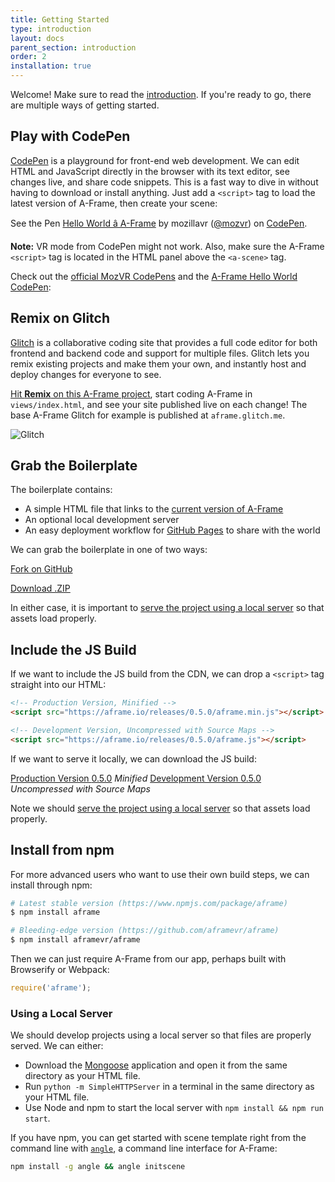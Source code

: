 ```yaml
---
title: Getting Started
type: introduction
layout: docs
parent_section: introduction
order: 2
installation: true
---
```


<script async src="//assets.codepen.io/assets/embed/ei.js"></script>

[introduction]: ./index.md

Welcome! Make sure to read the [introduction][introduction]. If you're ready to
go, there are multiple ways of getting started.

<!--toc-->

## Play with CodePen

[codepen]: http://codepen.io/team/mozvr/pen/BjygdO

[CodePen][codepen] is a playground for front-end web development. We can edit
HTML and JavaScript directly in the browser with its text editor, see changes
live, and share code snippets. This is a fast way to dive in without having to
download or install anything. Just add a `<script>` tag to load the latest
version of A-Frame, then create your scene:

<p data-height="300" data-theme-id="19139" data-slug-hash="BjygdO" data-default-tab="html,result" data-user="mozvr" data-embed-version="2" data-pen-title="Hello World â A-Frame" data-editable="true" class="codepen">See the Pen <a href="http://codepen.io/mozvr/pen/BjygdO/">Hello World â A-Frame</a> by mozillavr (<a href="http://codepen.io/mozvr">@mozvr</a>) on <a href="http://codepen.io">CodePen</a>.</p>

**Note:** VR mode from CodePen might not work. Also, make sure the A-Frame
`<script>` tag is located in the HTML panel above the `<a-scene>` tag.

Check out the [official MozVR CodePens](http://codepen.io/mozvr/) and the
[A-Frame Hello World CodePen][codepen]:

## Remix on Glitch

[glitch]: https://glitch.com/~aframe

[Glitch][glitch] is a collaborative coding site that provides a full code
editor for both frontend and backend code and support for multiple files.
Glitch lets you remix existing projects and make them your own, and instantly
host and deploy changes for everyone to see.

[Hit **Remix** on this A-Frame project][glitch], start coding A-Frame in
`views/index.html`, and see your site published live on each change! The base
A-Frame Glitch for example is published at `aframe.glitch.me`.

![Glitch](https://cloud.githubusercontent.com/assets/674727/24219261/68c6b3f4-0f03-11e7-9fb5-1bb4ecca568b.png)

## Grab the Boilerplate

[ghpages]: https://pages.github.com/

The boilerplate contains:

- A simple HTML file that links to the [current version of A-Frame](#builds-prod)
- An optional local development server
- An easy deployment workflow for [GitHub Pages][ghpages] to share with the world

We can grab the boilerplate in one of two ways:

<a class="btn btn-download" href="https://github.com/aframevr/aframe-boilerplate/">Fork on GitHub</a>

<a class="btn btn-download" href="https://github.com/aframevr/aframe-boilerplate/archive/master.zip" download="aframe-boilerplate.zip">Download .ZIP<span></span></a>

In either case, it is important to [serve the project using a local
server](#using-a-local-server) so that assets load properly.

## Include the JS Build

If we want to include the JS build from the CDN, we can drop a `<script>` tag
straight into our HTML:

```html
<!-- Production Version, Minified -->
<script src="https://aframe.io/releases/0.5.0/aframe.min.js"></script>

<!-- Development Version, Uncompressed with Source Maps -->
<script src="https://aframe.io/releases/0.5.0/aframe.js"></script>
```

If we want to serve it locally, we can download the JS build:

<a id="builds-prod" class="btn btn-download" href="https://aframe.io/releases/0.5.0/aframe.min.js" download>Production Version <span>0.5.0</span></a> <em class="install-note">Minified</em>
<a id="builds-dev" class="btn btn-download" href="https://aframe.io/releases/0.5.0/aframe.js" download>Development Version <span>0.5.0</span></a> <em class="install-note">Uncompressed with Source Maps</em>

Note we should [serve the project using a local server](#using-a-local-server)
so that assets load properly.

## Install from npm

For more advanced users who want to use their own build steps, we can install
through npm:

```bash
# Latest stable version (https://www.npmjs.com/package/aframe)
$ npm install aframe

# Bleeding-edge version (https://github.com/aframevr/aframe)
$ npm install aframevr/aframe
```

Then we can just require A-Frame from our app, perhaps built with Browserify or
Webpack:

```js
require('aframe');
```

### Using a Local Server

We should develop projects using a local server so that files are properly
served. We can either:

- Download the [Mongoose](https://www.cesanta.com/products/binary) application
  and open it from the same directory as your HTML file.
- Run `python -m SimpleHTTPServer` in a terminal in the same directory as your
  HTML file.
- Use Node and npm to start the local server with `npm install && npm run start`.

[angle]: https://www.npmjs.com/package/angle

If you have npm, you can get started with scene template right from the command
line with [`angle`][angle], a command line interface for A-Frame:

```sh
npm install -g angle && angle initscene
```
